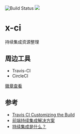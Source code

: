 
<img src="https://img.shields.io/circleci/project/huixisheng/x-ci/master.svg" alt="Build Status">
<img src="https://api.travis-ci.org/huixisheng/x-ci.svg?branch=master">

# x-ci
持续集成资源整理



## 周边工具
- Travis-CI
- CircleCI

[徽章查看](http://shields.io/)

## 参考 ##

- [Travis CI Customizing the Build](https://docs.travis-ci.com/user/customizing-the-build/)
- [前端持续集成解决方案](http://www.jianshu.com/p/f9aa74d3066d)
- [持续集成是什么？](http://www.ruanyifeng.com/blog/2015/09/continuous-integration.html)